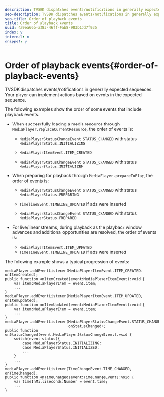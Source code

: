 ```yaml
---
description: TVSDK dispatches events/notifications in generally expected sequences. Your player can implement actions based on events in the expected sequence.
seo-description: TVSDK dispatches events/notifications in generally expected sequences. Your player can implement actions based on events in the expected sequence.
seo-title: Order of playback events
title: Order of playback events
uuid: 4a9ea66b-a383-46ff-9ab8-983b1dd7f935
index: y
internal: n
snippet: y
---
```


# Order of playback events{#order-of-playback-events}

TVSDK dispatches events/notifications in generally expected sequences. Your player can implement actions based on events in the expected sequence.

<a id="section_6E34A6C7936245D88DEB3315DA64598B"></a>

The following examples show the order of some events that include playback events.

* When successfully loading a media resource through `MediaPlayer.replaceCurrentResource`, the order of events is:

    * `MediaPlayerStatusChangeEvent.STATUS_CHANGED` with status `MediaPlayerStatus.INITIALIZING` 
    
    * `MediaPlayerItemEvent.ITEM_CREATED` 
    * `MediaPlayerStatusChangeEvent.STATUS_CHANGED` with status `MediaPlayerStatus.INITIALIZED`

* When preparing for playback through `MediaPlayer.prepareToPlay`, the order of events is:

    * `MediaPlayerStatusChangeEvent.STATUS_CHANGED` with status `MediaPlayerStatus.PREPARING` 
    
    * `TimelineEvent.TIMELINE_UPDATED` if ads were inserted 
    * `MediaPlayerStatusChangeEvent.STATUS_CHANGED` with status `MediaPlayerStatus.PREPARED`

* For live/linear streams, during playback as the playback window advances and additional opportunities are resolved, the order of events is:

    * `MediaPlayerItemEvent.ITEM_UPDATED` 
    * `TimelineEvent.TIMELINE_UPDATED` if ads were inserted

<a id="section_76C13548AF934868B70757CA5489E516"></a>

The following example shows a typical progression of events:

```
mediaPlayer.addEventListener(MediaPlayerItemEvent.ITEM_CREATED, onItemCreated); 
public function onItemCreated(event:MediaPlayerItemEvent):void { 
    var item:MediaPlayerItem = event.item; 
    ... 
} 
mediaPlayer.addEventListener(MediaPlayerItemEvent.ITEM_UPDATED, onItemUpdated); 
public function onItemUpdated(event:MediaPlayerItemEvent):void { 
    var item:MediaPlayerItem = event.item; 
    ... 
} 
mediaPlayer.addEventListener(MediaPlayerStatusChangeEvent.STATUS_CHANGED,  
                             onStatusChanged); 
public function onStatusChanged(event:MediaPlayerStatusChangeEvent):void { 
    switch(event.status){ 
        case MediaPlayerStatus.INITIALIZING: 
        case MediaPlayerStatus.INITIALIZED: 
        ... 
    } 
    ... 
} 
mediaPlayer.addEventListener(TimeChangeEvent.TIME_CHANGED, onTimeChanged); 
public function onTimeChanged(event:TimeChangeEvent):void { 
    var timeInMilliseconds:Number = event.time; 
    ... 
}
```

